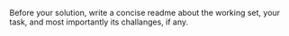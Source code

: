 Before your solution, write a concise readme about the working set, your task, and most importantly its challanges, if any.
